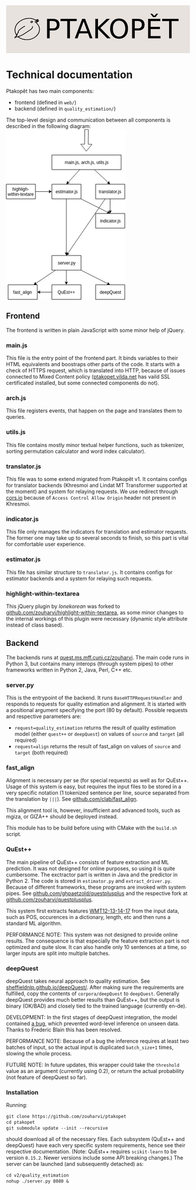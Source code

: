 ![Ptakopět logo](logo.png)

# Technical documentation

Ptakopět has two main components:
- frontend (defined in `web/`)
- backend (defined in `quality_estimation/`)

The top-level design and communication between all components is described in the following diagram:
![Top level design](top_level_design.png)

## Frontend
The frontend is written in plain JavaScript with some minor help of jQuery.

### main.js
This file is the entry point of the frontend part. It binds variables to their HTML equivalents and boostraps other parts of the code. It starts with a check of HTTPS request, which is translated into HTTP, because of issues connected to Mixed Content policy ([ptakopet.vilda.net](http://ptakopet.vilda.net) has vaild SSL certificated installed, but some connected components do not).

### arch.js
This file registers events, that happen on the page and translates them to queries.

### utils.js
This file contains mostly minor textual helper functions, such as tokenizer, sorting permutation calculator and word index calculator).

### translator.js
This file was to some extend migrated from Ptakopět v1. It contains configs for translator backends (Khresmoi and Lindat MT Transformer supported at the moment) and system for relaying requests. We use redirect through [cors.io](https://cors.io) because of `Access Control Allow Origin` header not present in Khresmoi.

### indicator.js
This file only manages the indicators for translation and estimator requests. The former one may take up to several seconds to finish, so this part is vital for comfortable user experience.

### estimator.js
This file has similar structure to `translator.js`. It contains configs for estimator backends and a system for relaying such requests.

### highlight-within-textarea
This jQuery plugin by _lonekorean_ was forked to [github.com/zouharvi/highlight-within-textarea](https://github.com/zouharvi/highlight-within-textarea), as some minor changes to the internal workings of this plugin were necessary (dynamic style attribute instead of class based).

## Backend

The backends runs at [quest.ms.mff.cuni.cz/zouharvi](http://quest.ms.mff.cuni.cz/zouharvi). The main code runs in Python 3, but contains many interops (through system pipes) to other frameworks written in Python 2, Java, Perl, C++ etc.

### server.py

This is the entrypoint of the backend. It runs `BaseHTTPRequestHandler` and responds to requests for quality estimation and alignment. It is started with a positional argument specifying the port (80 by default). Possible requests and respective parameters are:
- `request=quality_estimation` returns the result of quality estimation model (either `quest++` or `deepQuest`) on values of `source` and `target` (all required)
- `request=align` returns the result of fast_align on values of `source` and `target` (both required)

### fast_align

Alignment is necessary per se (for special requests) as well as for QuEst++. Usage of this system is easy, but requires the input files to be stored in a very specific notation (1 tokenized sentence per line, source separated from the translation by `|||`). See [github.com/clab/fast_align](https://github.com/clab/fast_align).

This alignment tool is, however, insufficient and advanced tools, such as mgiza, or GIZA++ should be deployed instead.

This module has to be build before using with CMake with the `build.sh` script.

### QuEst++

The main pipeline of QuEst++ consists of feature extraction and ML prediction. It was not designed for online purposes, so using it is quite cumbersome. The exctractor part is written in Java and the predictor in Python 2. The code is stored in `estimator.py` and `extract_driver.py`. Because of different frameworks, these programs are invoked with system pipes. See [github.com/ghpaetzold/questplusplus](https://github.com/ghpaetzold/questplusplus) and the respective fork at [github.com/zouharvi/questplusplus](https://github.com/zouharvi/questplusplus).

This system first extracts features [WMT12-13-14-17](https://www.quest.dcs.shef.ac.uk/quest_files/features_blackbox_baseline_17) from the input data, such as POS, occurences in a dictionary, length, etc and then runs a standard ML algorithm.

PERFORMANCE NOTE: This system was not designed to provide online results. The consequence is that especially the feature extraction part is not optimized and quite slow. It can also handle only 10 sentences at a time, so larger inputs are split into multiple batches.

### deepQuest

deepQuest takes neural approach to quality estimation. See [sheffieldnlp.github.io/deepQuest/](https://sheffieldnlp.github.io/deepQuest/). After making sure the requirements are fulfilled, copy the contents of `corpora/deepQuest` to `deepQuest`. Generally deepQuest provides much better results than QuEst++, but the output is binary (OK/BAD) and closely tied to the trained language (currently en-de).

DEVELOPMENT: In the first stages of deepQuest integration, the model contained [a bug](https://github.com/sheffieldnlp/deepQuest/issues/7), which prevented word-level inference on unseen data. Thanks to Frederic Blain this has been resolved.

PERFORMANCE NOTE: Because of a bug the inference requires at least two batches of input, so the actual input is duplicated `batch_size+1` times, slowing the whole process.

FUTURE NOTE: In future updates, this wrapper could take the `threshold` value as an argument (currently using 0.2), or return the actual probability (not feature of deepQuest so far).

### Installation

Running:

```
git clone https://github.com/zouharvi/ptakopet
cd ptakopet
git submodule update --init --recursive
```

should download all of the necessary files. Each subsystem (QuEst++ and deepQuest) have each very specific system requirements, hence see their respective documentation. (Note: QuEst++ requires `scikit-learn` to be version `0.15.2`. Newer versions include some API breaking changes.) The server can be launched (and subsequently detached) as:

```
cd v2/quality_estimation
nohup ./server.py 8080 &
```